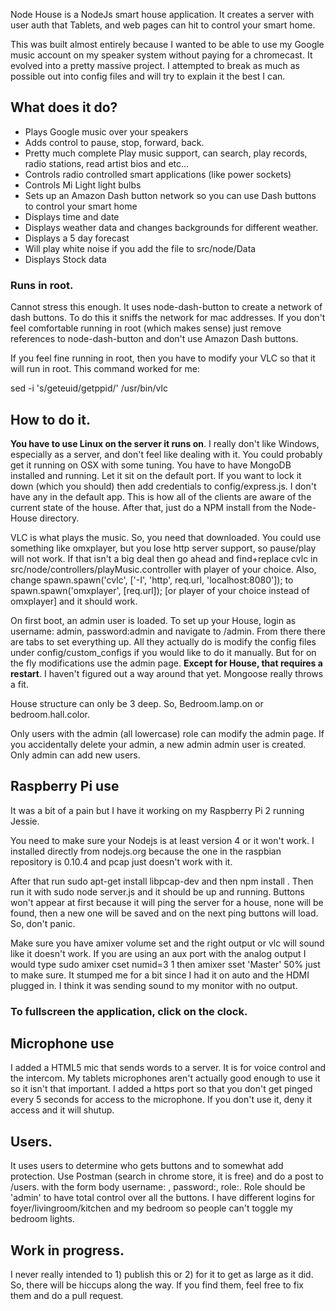 Node House is a NodeJs smart house application. It creates a server with user auth that Tablets, and web pages can hit to control your smart home. 

<p>This was built almost entirely because I wanted to be able to use my Google music account
on my speaker system without paying for a chromecast. It evolved into a pretty massive
project. I attempted to break as much as possible out into config files and will try to explain
it the best I can.</p>

<h2>What does it do?</h2>
<ul>
<li>Plays Google music over your speakers</li>
<li>Adds control to pause, stop, forward, back.</li>
<li>Pretty much complete Play music support, can search, play records, radio stations, read artist bios and etc...</li>
<li>Controls radio controlled smart applications (like power sockets)</li>
<li>Controls Mi Light light bulbs</li>
<li>Sets up an Amazon Dash button network so you can use Dash buttons to control your smart home</li>
<li>Displays time and date</li>
<li>Displays weather data and changes backgrounds for different weather.</li>
<li>Displays a 5 day forecast</li>
<li>Will play white noise if you add the file to src/node/Data</li>
<li>Displays Stock data</li>
</ul>

<h3>Runs in root.</h3>

<p>Cannot stress this enough. It uses node-dash-button to create a network of dash buttons. To do this 
it sniffs the network for mac addresses. If you don't feel comfortable running in root (which makes sense) just remove 
references to node-dash-button and don't use Amazon Dash buttons.</p>

<p>If you feel fine running in root, then you have to modify your VLC so that it will run in root. This command worked
for me: </p>
<p>sed -i 's/geteuid/getppid/' /usr/bin/vlc</p>

<h2>How to do it.</h2>

<p><b>You have to use Linux on the server it runs on</b>. I really don't like Windows, especially as a server, and don't feel like dealing with it. You could probably get it running on OSX with some tuning. You have to have MongoDB installed and running. Let it sit on the default port. If you want to lock it down (which you should) then add credentials to config/express.js. I don't have any in the default app. This is how all of the clients are aware of the current state of the house. After that, just do a NPM install from the Node-House directory.</p>
 <p>VLC is what plays the music. So, you need that downloaded. You could use something like omxplayer, but you lose
 http server support, so pause/play will not work. If that isn't a big deal then go ahead and find+replace cvlc in src/node/controllers/playMusic.controller with player of your choice. Also, change spawn.spawn('cvlc', ['-I', 'http', req.url, 'localhost:8080']); to spawn.spawn('omxplayer', [req.url]); [or player of your choice instead of omxplayer] and it should work.
 </p>
 <p>On first boot, an admin user is loaded. To set up your House, login as username: admin, password:admin and navigate to /admin. From there there are tabs to set everything up. All they actually do is modify the config files under config/custom_configs if you would like to do it manually. But for on the fly modifications use the admin page. <b>Except for House, that requires a restart</b>. I haven't figured out a way around that yet. Mongoose really throws a fit.</p>
 
 <p>House structure can only be 3 deep. So, Bedroom.lamp.on or bedroom.hall.color.</p>
 
 <p>Only users with the admin (all lowercase) role can modify the admin page. If you accidentally delete your admin, a new admin admin user is created. Only admin can add new users.</p>
 
  <h2>Raspberry Pi use</h2>
 <p>It was a bit of a pain but I have it working on my Raspberry Pi 2 running Jessie.</p>
 
 <p>You need to make sure your Nodejs is at least version 4 or it won't work. I installed directly from nodejs.org because the one in the raspbian repository is 0.10.4 and pcap just doesn't work with it.</p>
 <p>After that run sudo apt-get install libpcap-dev and then npm install . Then run it with sudo node server.js and it should be up and running. Buttons won't appear at first because it will ping the server for a house, none will be found, then a new one will be saved and on the next ping buttons will load. So, don't panic.</p>
 <p>Make sure you have amixer volume set and the right output or vlc will sound like it doesn't work. If you are using an aux port with the analog output I would type sudo amixer cset numid=3 1 then amixer sset 'Master' 50%   just to make sure. It stumped me for a bit since I had it on auto and the HDMI plugged in. I think it was sending sound to my monitor with no output.</p>
 <h3>To fullscreen the application, click on the clock.</h3>
 
 <h2>Microphone use</h2>
 <p>I added a HTML5 mic that sends words to a server. It is for voice control and the intercom. My tablets microphones aren't actually good enough to use it so it isn't that important. I added a https port so that you don't get pinged every 5 seconds for access to the microphone. If you don't use it, deny it access and it will shutup.</p>
 
 <h2>Users.</h2>
 
 <p>It uses users to determine who gets buttons and to somewhat add protection. Use Postman (search in chrome store, it is free) and do a post to /users. with the form body username: <username>, password:<password>, role:<role>. Role should be 'admin' to have total control over all the buttons. I have different logins for foyer/livingroom/kitchen and my bedroom so people can't toggle my bedroom lights.
 

 <h2>Work in progress.</h2>
 
 <p>I never really intended to 1) publish this or 2) for it to get as large as it did. So, there will be hiccups
 along the way. If you find them, feel free to fix them and do a pull request.</p>
